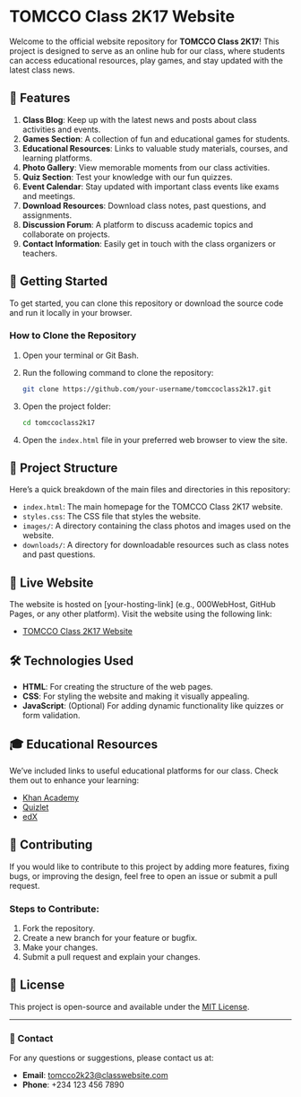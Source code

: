 # TOMCCO Class 2K17 Website

Welcome to the official website repository for **TOMCCO Class 2K17**! This project is designed to serve as an online hub for our class, where students can access educational resources, play games, and stay updated with the latest class news.

## 🚀 Features

1. **Class Blog**: Keep up with the latest news and posts about class activities and events.
2. **Games Section**: A collection of fun and educational games for students.
3. **Educational Resources**: Links to valuable study materials, courses, and learning platforms.
4. **Photo Gallery**: View memorable moments from our class activities.
5. **Quiz Section**: Test your knowledge with our fun quizzes.
6. **Event Calendar**: Stay updated with important class events like exams and meetings.
7. **Download Resources**: Download class notes, past questions, and assignments.
8. **Discussion Forum**: A platform to discuss academic topics and collaborate on projects.
9. **Contact Information**: Easily get in touch with the class organizers or teachers.

## 🌟 Getting Started

To get started, you can clone this repository or download the source code and run it locally in your browser.

### How to Clone the Repository

1. Open your terminal or Git Bash.
2. Run the following command to clone the repository:

    ```bash
    git clone https://github.com/your-username/tomccoclass2k17.git
    ```

3. Open the project folder:

    ```bash
    cd tomccoclass2k17
    ```

4. Open the `index.html` file in your preferred web browser to view the site.

## 📂 Project Structure

Here’s a quick breakdown of the main files and directories in this repository:

- `index.html`: The main homepage for the TOMCCO Class 2K17 website.
- `styles.css`: The CSS file that styles the website.
- `images/`: A directory containing the class photos and images used on the website.
- `downloads/`: A directory for downloadable resources such as class notes and past questions.

## 🔗 Live Website

The website is hosted on [your-hosting-link] (e.g., 000WebHost, GitHub Pages, or any other platform). Visit the website using the following link:

- [TOMCCO Class 2K17 Website](https://your-hosting-link)

## 🛠️ Technologies Used

- **HTML**: For creating the structure of the web pages.
- **CSS**: For styling the website and making it visually appealing.
- **JavaScript**: (Optional) For adding dynamic functionality like quizzes or form validation.

## 🎓 Educational Resources

We’ve included links to useful educational platforms for our class. Check them out to enhance your learning:

- [Khan Academy](https://www.khanacademy.org/)
- [Quizlet](https://www.quizlet.com/)
- [edX](https://www.edx.org/)

## 🤝 Contributing

If you would like to contribute to this project by adding more features, fixing bugs, or improving the design, feel free to open an issue or submit a pull request.

### Steps to Contribute:

1. Fork the repository.
2. Create a new branch for your feature or bugfix.
3. Make your changes.
4. Submit a pull request and explain your changes.

## 📝 License

This project is open-source and available under the [MIT License](LICENSE).

---

### 💬 Contact

For any questions or suggestions, please contact us at:

- **Email**: tomcco2k23@classwebsite.com
- **Phone**: +234 123 456 7890
